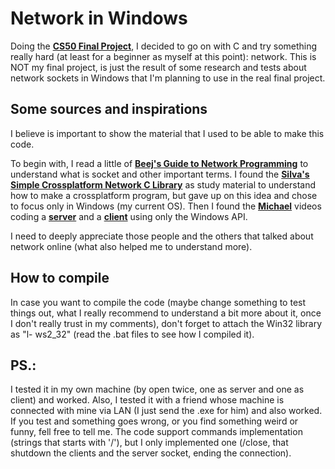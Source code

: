 # Network in Windows
Doing the **[CS50 Final Project](https://cs50.harvard.edu/x/2025/project/)**, I decided to go on with C and try something really hard (at least for a beginner as myself at this point): network.
This is NOT my final project, is just the result of some research and tests about network sockets in Windows that I'm planning to use in the real final project.

## Some sources and inspirations
I believe is important to show the material that I used to be able to make this code.

To begin with, I read a little of **[Beej's Guide to Network Programming](https://beej.us/guide/bgnet/)** to understand what is socket and other important terms.
I found the **[Silva's Simple Crossplatform Network C Library](https://github.com/Silva97/canal/tree/master/sockets)** as study material to understand how to make a crossplatform program, but gave up on this idea and chose to focus only in Windows (my current OS).
Then I found the **[Michael](https://michaelg29.github.io/)** videos coding a **[server](https://www.youtube.com/live/QedzfsexcdU?si=WIyf12YV-D4cnfn-)** and a **[client](https://www.youtube.com/live/sqruI_SuNks?si=lChCm0GsKSMo4bU1)** using only the Windows API.

I need to deeply appreciate those people and the others that talked about network online (what also helped me to understand more).

## How to compile
In case you want to compile the code (maybe change something to test things out, what I really recommend to understand a bit more about it, once I don't really trust in my comments), don't forget to attach the Win32 library as "l- ws2_32" (read the .bat files to see how I compiled it).

## PS.:
I tested it in my own machine (by open twice, one as server and one as client) and worked. Also, I tested it with a friend whose machine is connected with mine via LAN (I just send the .exe for him) and also worked. If you test and something goes wrong, or you find something weird or funny, fell free to tell me.
The code support commands implementation (strings that starts with '/'), but I only implemented one (/close, that shutdown the clients and the server socket, ending the connection).
